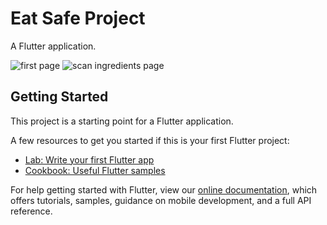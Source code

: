 # Eat Safe Project

A Flutter application.

![first page](https://user-images.githubusercontent.com/71315238/98944740-845b8d00-2517-11eb-9222-abd7fad6b765.jpg)    ![scan ingredients page](https://user-images.githubusercontent.com/71315238/98946160-89214080-2519-11eb-9855-30505b6f8220.jpg)


## Getting Started

This project is a starting point for a Flutter application.

A few resources to get you started if this is your first Flutter project:

- [Lab: Write your first Flutter app](https://flutter.dev/docs/get-started/codelab)
- [Cookbook: Useful Flutter samples](https://flutter.dev/docs/cookbook)

For help getting started with Flutter, view our
[online documentation](https://flutter.dev/docs), which offers tutorials,
samples, guidance on mobile development, and a full API reference.
